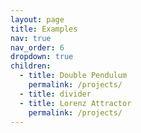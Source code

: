 ```yaml
---
layout: page
title: Examples
nav: true
nav_order: 6
dropdown: true
children:
  - title: Double Pendulum
    permalink: /projects/
  - title: divider
  - title: Lorenz Attractor
    permalink: /projects/
---
```

